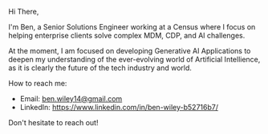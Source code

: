Hi There,

I'm Ben, a Senior Solutions Engineer working at a Census where I focus on helping enterprise clients solve complex MDM, CDP, and AI challenges.

At the moment, I am focused on developing Generative AI Applications to deepen my understanding of the ever-evolving world of Artificial Intellience, as it is clearly the future of the tech industry and world.

How to reach me:
- Email: ben.wiley14@gmail.com
- LinkedIn: https://www.linkedin.com/in/ben-wiley-b52716b7/

Don't hesitate to reach out!
